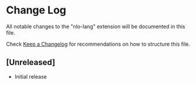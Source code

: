 # Change Log

All notable changes to the "nlo-lang" extension will be documented in this file.

Check [Keep a Changelog](http://keepachangelog.com/) for recommendations on how to structure this file.

## [Unreleased]

- Initial release